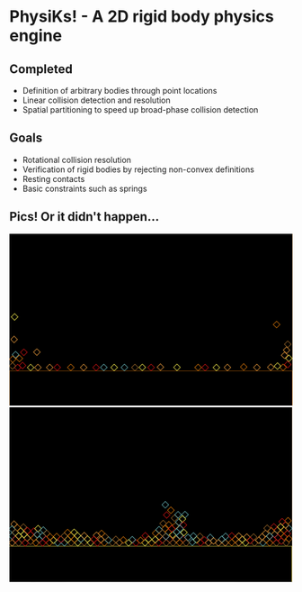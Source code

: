 # PhysiKs! - A 2D rigid body physics engine

## Completed
* Definition of arbitrary bodies through point locations
* Linear collision detection and resolution
* Spatial partitioning to speed up broad-phase collision detection

## Goals
* Rotational collision resolution
* Verification of rigid bodies by rejecting non-convex definitions
* Resting contacts
* Basic constraints such as springs

## Pics! Or it didn't happen...
![pic1](https://github.com/kkevinchou/PhysiKs/raw/master/pics/pic1.png)
![pic2](https://github.com/kkevinchou/PhysiKs/raw/master/pics/pic2.png)